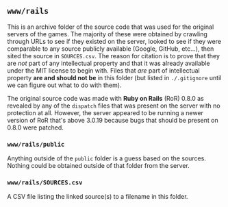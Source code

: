 ## `www/rails`
This is an archive folder of the source code that was used for the original servers of the games. The majority of these were obtained by crawling through URLs to see if they existed on the server, looked to see if they were comparable to any source publicly available (Google, GitHub, etc…), then sited the source in `SOURCES.csv`. The reason for citation is to prove that they are *not* part of any intellectual property and that it was already available under the MIT license to begin with. Files that *are* part of intellectual property **are and should not be** in this folder (but listed in `./.gitignore` until we can figure out what to do with them).

The original source code was made with **Ruby on Rails** (RoR) 0.8.0 as revealed by any of the `dispatch` files that was present on the server with no protection at all. However, the server appeared to be running a newer version of RoR that's above 3.0.19 because bugs that should be present on 0.8.0 were patched. 

### `www/rails/public`
Anything outside of the `public` folder is a guess based on the sources. Nothing could be obtained outside of that folder from the server.

### `www/rails/SOURCES.csv`
A CSV file listing the linked source(s) to a filename in this folder.
